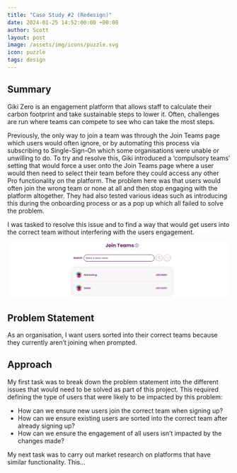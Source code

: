 ```yaml
---
title: "Case Study #2 (Redesign)"
date: 2024-01-25 14:52:00:00 +00:00
author: Scott
layout: post
image: /assets/img/icons/puzzle.svg
icon: puzzle
tags: design
---
```


<h2>Summary</h2>

Giki Zero is an engagement platform that allows staff to calculate their carbon footprint and take sustainable steps to lower it. Often, challenges are run where teams can compete to see who can take the most steps.

Previously, the only way to join a team was through the Join Teams page which users would often ignore, or by automating this process via subscribing to Single-Sign-On which some organisations were unable or unwilling to do. To try and resolve this, Giki introduced a ‘compulsory teams’ setting that would force a user onto the Join Teams page where a user would then need to select their team before they could access any other Pro functionality on the platform. The problem here was that users would often join the wrong team or none at all and then stop engaging with the platform altogether. They had also tested various ideas such as introducing this during the onboarding process or as a pop up which all failed to solve the problem.

I was tasked to resolve this issue and to find a way that would get users into the correct team without interfering with the users engagement.

<img src="/assets/img/jointeams.png"/>

<h2>Problem Statement</h2> 

As an organisation, I want users sorted into their correct teams because they currently aren’t joining when prompted.


<h2>Approach</h2>

My first task was to break down the problem statement into the different issues that would need to be solved as part of this project. This required defining the type of users that were likely to be impacted by this problem:

* How can we ensure new users join the correct team when signing up?
* How can we ensure existing users are sorted into the correct team after already signing up?
* How can we ensure the engagement of all users isn’t impacted by the changes made?

My next task was to carry out market research on platforms that have similar functionality. This...

